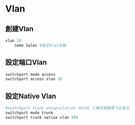 # Vlan

## 創建Vlan

```powershell
vlan 10
	name Sales #指定Vlan名稱
```

## 設定端口Vlan

```powershell
switchport mode access
switchport access vlan 10
```

## 設定Native Vlan

```powershell
#switchport trunk encapsulation dot1Q 三層交換器需下此指令
switchport mode trunk
switchport trunk native vlan 999
```